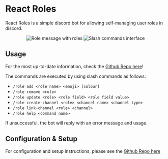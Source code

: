 # React Roles

React Roles is a simple discord bot for allowing self-managing user roles in discord.

<p align="center">
    <img src="https://user-images.githubusercontent.com/26305909/170378884-1969ed52-799a-4387-9beb-8187859c9750.png" alt="Role message with roles"/>
    <img src="https://github.com/Zaptross/reactroles/assets/26305909/9643bd06-6d91-40e2-b297-2beac6cffdca" alt="Slash commands interface"/>
</p>

## Usage

For the most up-to-date information, check the [Github Repo here](https://github.com/Zaptross/reactroles#react-roles)!

The commands are executed by using slash commands as follows:

- `/role add <role name> <emoji> [colour]`
- `/role remove <role>`
- `/role update <role> <role field> <role field value>`
- `/role create-channel <role> <channel name> <channel type>`
- `/role link-channel <role> <channel>`
- `/role help <command name>`

If unsuccessful, the bot will reply with an error message and usage.

## Configuration & Setup

For configuration and setup instructions, please see the [Github Repo here](https://github.com/Zaptross/reactroles#react-roles)
